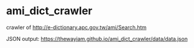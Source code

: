 # ami_dict_crawler
crawler of http://e-dictionary.apc.gov.tw/ami/Search.htm

JSON output: https://thewayiam.github.io/ami_dict_crawler/data/data.json
